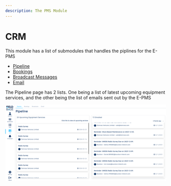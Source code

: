 ```yaml
---
description: The PMS Module
---
```


# CRM

This module has a list of submodules that handles the piplines for the E-PMS

- [Pipeline](../crm-modules/pipeline.md)
- [Bookings](../crm-modules/bookings.md)
- [Broadcast Messages](../crm-modules/broadcasts.md)
- [Email](../crm-modules/email.md)

The Pipeline page has 2 lists. One being a list of latest upcoming equipment services, and the other being the list of emails sent out by the E-PMS

![Pipeline](./images/pipeline.png)
